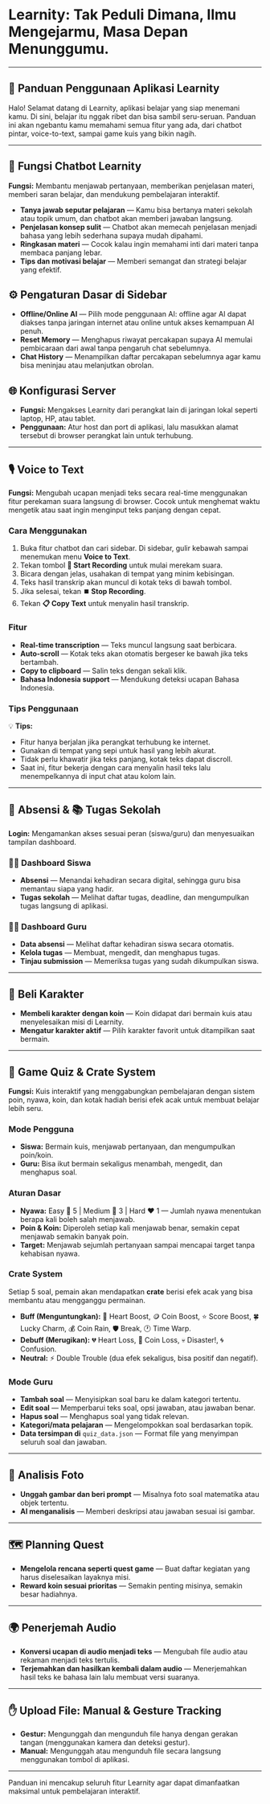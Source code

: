 # Learnity: Tak Peduli Dimana, Ilmu Mengejarmu, Masa Depan Menunggumu.

---

## 📖 Panduan Penggunaan Aplikasi Learnity

Halo! Selamat datang di Learnity, aplikasi belajar yang siap menemani kamu. Di sini, belajar itu nggak ribet dan bisa sambil seru-seruan. Panduan ini akan ngebantu kamu memahami semua fitur yang ada, dari chatbot pintar, voice-to-text, sampai game kuis yang bikin nagih.

---

## 💬 Fungsi Chatbot Learnity

**Fungsi:** Membantu menjawab pertanyaan, memberikan penjelasan materi, memberi saran belajar, dan mendukung pembelajaran interaktif.

* **Tanya jawab seputar pelajaran** — Kamu bisa bertanya materi sekolah atau topik umum, dan chatbot akan memberi jawaban langsung.
* **Penjelasan konsep sulit** — Chatbot akan memecah penjelasan menjadi bahasa yang lebih sederhana supaya mudah dipahami.
* **Ringkasan materi** — Cocok kalau ingin memahami inti dari materi tanpa membaca panjang lebar.
* **Tips dan motivasi belajar** — Memberi semangat dan strategi belajar yang efektif.

## ⚙️ Pengaturan Dasar di Sidebar

* **Offline/Online AI** — Pilih mode penggunaan AI: offline agar AI dapat diakses tanpa jaringan internet atau online untuk akses kemampuan AI penuh.
* **Reset Memory** — Menghapus riwayat percakapan supaya AI memulai pembicaraan dari awal tanpa pengaruh chat sebelumnya.
* **Chat History** — Menampilkan daftar percakapan sebelumnya agar kamu bisa meninjau atau melanjutkan obrolan.

## 🌐 Konfigurasi Server

* **Fungsi:** Mengakses Learnity dari perangkat lain di jaringan lokal seperti laptop, HP, atau tablet.
* **Penggunaan:** Atur host dan port di aplikasi, lalu masukkan alamat tersebut di browser perangkat lain untuk terhubung.

---

## 🎙️ Voice to Text

**Fungsi:** Mengubah ucapan menjadi teks secara real-time menggunakan fitur perekaman suara langsung di browser. Cocok untuk menghemat waktu mengetik atau saat ingin menginput teks panjang dengan cepat.

### Cara Menggunakan

1. Buka fitur chatbot dan cari sidebar. Di sidebar, gulir kebawah sampai menemukan menu **Voice to Text**.
2. Tekan tombol **🎤 Start Recording** untuk mulai merekam suara.
3. Bicara dengan jelas, usahakan di tempat yang minim kebisingan.
4. Teks hasil transkrip akan muncul di kotak teks di bawah tombol.
5. Jika selesai, tekan **⏹️ Stop Recording**.
6. Tekan **📋 Copy Text** untuk menyalin hasil transkrip.

### Fitur

* **Real-time transcription** — Teks muncul langsung saat berbicara.
* **Auto-scroll** — Kotak teks akan otomatis bergeser ke bawah jika teks bertambah.
* **Copy to clipboard** — Salin teks dengan sekali klik.
* **Bahasa Indonesia support** — Mendukung deteksi ucapan Bahasa Indonesia.

### Tips Penggunaan

💡 **Tips:**

* Fitur hanya berjalan jika perangkat terhubung ke internet.
* Gunakan di tempat yang sepi untuk hasil yang lebih akurat.
* Tidak perlu khawatir jika teks panjang, kotak teks dapat discroll.
* Saat ini, fitur bekerja dengan cara menyalin hasil teks lalu menempelkannya di input chat atau kolom lain.

---

## 📅 Absensi & 📚 Tugas Sekolah

**Login:** Mengamankan akses sesuai peran (siswa/guru) dan menyesuaikan tampilan dashboard.

### 🧑‍🎓 Dashboard Siswa

* **Absensi** — Menandai kehadiran secara digital, sehingga guru bisa memantau siapa yang hadir.
* **Tugas sekolah** — Melihat daftar tugas, deadline, dan mengumpulkan tugas langsung di aplikasi.

### 👩‍🏫 Dashboard Guru

* **Data absensi** — Melihat daftar kehadiran siswa secara otomatis.
* **Kelola tugas** — Membuat, mengedit, dan menghapus tugas.
* **Tinjau submission** — Memeriksa tugas yang sudah dikumpulkan siswa.

---

## 🛒 Beli Karakter

* **Membeli karakter dengan koin** — Koin didapat dari bermain kuis atau menyelesaikan misi di Learnity.
* **Mengatur karakter aktif** — Pilih karakter favorit untuk ditampilkan saat bermain.

---

## 🎯 Game Quiz & Crate System

**Fungsi:** Kuis interaktif yang menggabungkan pembelajaran dengan sistem poin, nyawa, koin, dan kotak hadiah berisi efek acak untuk membuat belajar lebih seru.

### Mode Pengguna

* **Siswa:** Bermain kuis, menjawab pertanyaan, dan mengumpulkan poin/koin.
* **Guru:** Bisa ikut bermain sekaligus menambah, mengedit, dan menghapus soal.

### Aturan Dasar

* **Nyawa:** Easy 💚 5 | Medium 💛 3 | Hard ❤️ 1 — Jumlah nyawa menentukan berapa kali boleh salah menjawab.
* **Poin & Koin:** Diperoleh setiap kali menjawab benar, semakin cepat menjawab semakin banyak poin.
* **Target:** Menjawab sejumlah pertanyaan sampai mencapai target tanpa kehabisan nyawa.

### Crate System

Setiap 5 soal, pemain akan mendapatkan **crate** berisi efek acak yang bisa membantu atau mengganggu permainan.

* **Buff (Menguntungkan):** 💚 Heart Boost, 🪙 Coin Boost, ⭐ Score Boost, 🍀 Lucky Charm, 💰 Coin Rain, 🛡️ Break, 🕐 Time Warp.
* **Debuff (Merugikan):** 💔 Heart Loss, 💸 Coin Loss, 💀 Disaster!, 🌀 Confusion.
* **Neutral:** ⚡ Double Trouble (dua efek sekaligus, bisa positif dan negatif).

### Mode Guru

* **Tambah soal** — Menyisipkan soal baru ke dalam kategori tertentu.
* **Edit soal** — Memperbarui teks soal, opsi jawaban, atau jawaban benar.
* **Hapus soal** — Menghapus soal yang tidak relevan.
* **Kategori/mata pelajaran** — Mengelompokkan soal berdasarkan topik.
* **Data tersimpan di** `quiz_data.json` — Format file yang menyimpan seluruh soal dan jawaban.

---

## 📸 Analisis Foto

* **Unggah gambar dan beri prompt** — Misalnya foto soal matematika atau objek tertentu.
* **AI menganalisis** — Memberi deskripsi atau jawaban sesuai isi gambar.

---

## 🗺️ Planning Quest

* **Mengelola rencana seperti quest game** — Buat daftar kegiatan yang harus diselesaikan layaknya misi.
* **Reward koin sesuai prioritas** — Semakin penting misinya, semakin besar hadiahnya.

---

## 🌍 Penerjemah Audio

* **Konversi ucapan di audio menjadi teks** — Mengubah file audio atau rekaman menjadi teks tertulis.
* **Terjemahkan dan hasilkan kembali dalam audio** — Menerjemahkan hasil teks ke bahasa lain lalu membuat versi suaranya.

---

## ✋ Upload File: Manual & Gesture Tracking

* **Gestur:** Mengunggah dan mengunduh file hanya dengan gerakan tangan (menggunakan kamera dan deteksi gestur).
* **Manual:** Mengunggah atau mengunduh file secara langsung menggunakan tombol di aplikasi.

---

Panduan ini mencakup seluruh fitur Learnity agar dapat dimanfaatkan maksimal untuk pembelajaran interaktif.
